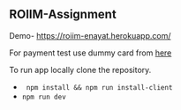 ## ROIIM-Assignment

Demo- https://roiim-enayat.herokuapp.com/


For payment test use dummy card from [here](https://developer.paysafe.com/en/rest-apis/cards/test-and-go-live/test-cards/)

To run app locally clone the repository.

- ` npm install && npm run install-client`
- `npm run dev`
